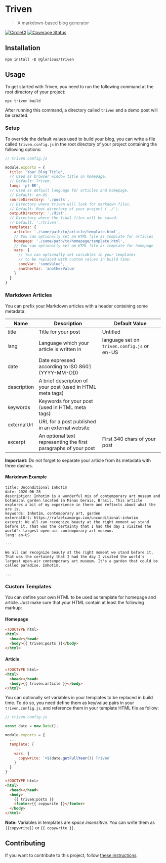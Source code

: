 # Triven
> A markdown-based blog generator

[![CircleCI](https://circleci.com/gh/glorious-codes/glorious-triven/tree/master.svg?style=svg)](https://circleci.com/gh/glorious-codes/glorious-triven/tree/master)
[![Coverage Status](https://coveralls.io/repos/github/glorious-codes/glorious-triven/badge.svg?branch=master)](https://coveralls.io/github/glorious-codes/glorious-triven?branch=master)

## Installation

```
npm install -D @glorious/triven
```

## Usage

To get started with Triven, you need to run the following command at the root directory of your project:

```
npx triven build
```

After running this command, a directory called `triven` and a demo post will be created.

### Setup

To override the default values used to build your blog, you can write a file called `triven.config.js` in the root directory of your project containing the following options:

``` javascript
// triven.config.js

module.exports = {
  title: 'Your Blog Title',
  // Used as browser window title on homepage.
  // Default: Triven.
  lang: 'pt-BR',
  // Used as default language for articles and homepage.
  // Default: en-US.
  sourceDirectory: './posts',
  // Directory where triven will look for markdown files.
  // Default: Root directory of your project ('./').
  outputDirectory: './dist',
  // Directory where the final files will be saved.
  // Default: './triven'.
  templates: {
    article: './some/path/to/article/template.html',
    // You can optionally set an HTML file as template for articles
    homepage: './some/path/to/homepage/template.html',
    // You can optionally set an HTML file as template for homepage
    vars: {
      // You can optionally set variables in your templates
      // to be replaced with custom values in build time:
      someVar: 'someValue',
      anotherVar: 'anotherValue'
    }
  }
}
```

### Markdown Articles

You can prefix your Markdown articles with a header containing some metadata:

| Name | Description | Default Value |
|------|-------------|---------------|
| title | Title for your post | Untitled |
| lang | Language which your article is written in | language set on `triven.config.js` or en-US |
| date | Date expressed according to ISO 8601 (YYYY-MM-DD) |  |
| description | A brief description of your post (used in HTML meta tags) |  |
| keywords | Keywords for your post (used in HTML meta tags) |  |
| externalUrl | URL for a post published in an external website |  |
| excerpt | An optional text representing the first paragraphs of your post | First 340 chars of your post |

**Important:** Do not forget to separate your article from its metadata with three dashes.

#### Markdown Example

```
title: Unconditional Inhotim
date: 2020-06-28
description: Inhotim is a wonderful mix of contemporary art museum and botanical garden located in Minas Gerais, Brasil. This article explores a bit of my experience in there and reflects about what the are is.
keywords: Inhotim, contemporary art, garden
externalUrl: https://rafaelcamargo.com/unconditional-inhotim
excerpt: We all can recognize beauty at the right moment we stand before it. That was the certainty that I had the day I visited the world's largest open-air contemporary art museum.
lang: en-US

---

We all can recognize beauty at the right moment we stand before it. That was the certainty that I had the day I visited the world's largest open-air contemporary art museum. It's a garden that could be called paradise. Inhotim.

...
```

### Custom Templates

You can define your own HTML to be used as template for homepage and article. Just make sure that your HTML contain at least the following markup:

#### Homepage

``` html
<!DOCTYPE html>
<html>
  <head></head>
  <body>{{ triven:posts }}</body>
</html>
```

#### Article

``` html
<!DOCTYPE html>
<html>
  <head></head>
  <body>{{ triven:article }}</body>
</html>
```

You can optionally set variables in your templates to be replaced in build time. To do so, you need define them as key/value pairs in your `triven.config.js`, and reference them in your template HTML file as follow:

``` javascript
// triven.config.js

const date = new Date();

module.exports = {
  ...
  template: {
    ...
    vars: {
      copywrite: `©${date.getFullYear()} Triven`
    }
  }
}
```

``` html
<!DOCTYPE html>
<html>
  <head></head>
  <body>
    {{ triven:posts }}
    <footer>{{ copywrite }}</footer>
  </body>
</html>
```

**Note:** Variables in templates are *space insensitive*. You can write them as `{{copywrite}}` or `{{ copywrite }}`.

## Contributing

If you want to contribute to this project, follow [these instructions](CONTRIBUTING.md).
